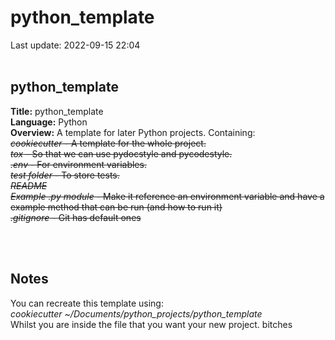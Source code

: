 # python_template
Last update: 2022-09-15 22:04
<br /><br />
<h2>python_template</h2>

<strong>Title:</strong> python_template<br />
<strong>Language:</strong> Python<br />
<strong>Overview:</strong> A template for later Python projects. Containing:
<br><strike><i>cookiecutter</i> - A template for the whole project.</strike>
<br><strike><i>tox</i>  - So that we can use pydocstyle and pycodestyle.</strike>
<br><strike><i>.env</i>  - For environment variables.</strike>
<br><strike><i>test folder</i>  - To store tests.</strike>
<br><strike><i>README</i></strike>
<br><strike><i>Example .py module</i>  - Make it reference an environment variable and have a example method that can be run (and how to run it)</strike>
<br><strike><i>.gitignore</i>  - Git has default ones</strike>

<br /><br />

<h2>Notes</h2>
You can recreate this template using: <br /><i>cookiecutter ~/Documents/python_projects/python_template</i><br />Whilst you are inside the file that you want your new project.
bitches
